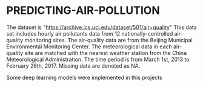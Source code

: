 # PREDICTING-AIR-POLLUTION
The dataset is "https://archive.ics.uci.edu/dataset/501/air+quality" 
This data set includes hourly air pollutants data from 12 nationally-controlled air-quality monitoring sites. The air-quality data are from the Beijing Municipal Environmental Monitoring Center. The meteorological data in each air-quality site are matched with the nearest weather station from the China Meteorological Administration. The time period is from March 1st, 2013 to February 28th, 2017. Missing data are denoted as NA.


Some deep learning models were implemented in this projects
